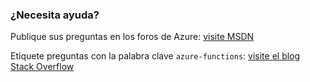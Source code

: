 ### ¿Necesita ayuda?

Publique sus preguntas en los foros de Azure: [visite MSDN](http://go.microsoft.com/fwlink/?LinkId=780719)

Etiquete preguntas con la palabra clave `azure-functions`: [visite el blog Stack Overflow](http://stackoverflow.com/questions/tagged/azure-functions)

<!---HONumber=AcomDC_0406_2016-->
